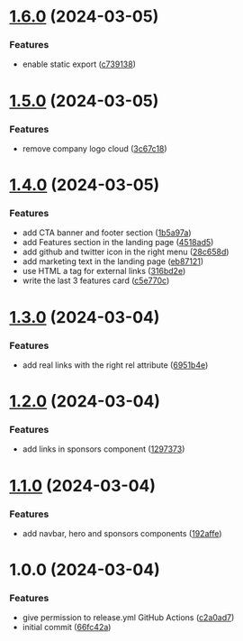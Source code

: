 # [1.6.0](https://github.com/ixartz/nextjs-starter/compare/v1.5.0...v1.6.0) (2024-03-05)


### Features

* enable static export ([c739138](https://github.com/ixartz/nextjs-starter/commit/c7391387054ef3e912544a5351c928ac73eaafeb))

# [1.5.0](https://github.com/ixartz/nextjs-starter/compare/v1.4.0...v1.5.0) (2024-03-05)


### Features

* remove company logo cloud ([3c67c18](https://github.com/ixartz/nextjs-starter/commit/3c67c18e4ce35bd384e50e6f6da0d208f857388d))

# [1.4.0](https://github.com/ixartz/nextjs-starter/compare/v1.3.0...v1.4.0) (2024-03-05)


### Features

* add CTA banner and footer section ([1b5a97a](https://github.com/ixartz/nextjs-starter/commit/1b5a97a86f30babc49eb653b92f5bb2c26a4652a))
* add Features section in the landing page ([4518ad5](https://github.com/ixartz/nextjs-starter/commit/4518ad584e9acb672d37b59f6f1be28f5b717b79))
* add github and twitter icon in the right menu ([28c658d](https://github.com/ixartz/nextjs-starter/commit/28c658d5088bf11666c98e826cb4fb855c32faad))
* add marketing text in the landing page ([eb87121](https://github.com/ixartz/nextjs-starter/commit/eb87121a0f6c6cc9877248e8777c7bf8441f402c))
* use HTML a tag for external links ([316bd2e](https://github.com/ixartz/nextjs-starter/commit/316bd2ec5b3989e058160623fea2389a770426ff))
* write the last 3 features card ([c5e770c](https://github.com/ixartz/nextjs-starter/commit/c5e770c77a334c1008dbbeb1c2f23e0d01c3f55d))

# [1.3.0](https://github.com/ixartz/nextjs-starter/compare/v1.2.0...v1.3.0) (2024-03-04)


### Features

* add real links with the right rel attribute ([6951b4e](https://github.com/ixartz/nextjs-starter/commit/6951b4eb621267672da8450bac161e636be35325))

# [1.2.0](https://github.com/ixartz/nextjs-starter/compare/v1.1.0...v1.2.0) (2024-03-04)


### Features

* add links in sponsors component ([1297373](https://github.com/ixartz/nextjs-starter/commit/1297373c308d9b71d607ec970d63a45a58b9edd9))

# [1.1.0](https://github.com/ixartz/nextjs-starter/compare/v1.0.0...v1.1.0) (2024-03-04)


### Features

* add navbar, hero and sponsors components ([192affe](https://github.com/ixartz/nextjs-starter/commit/192affec7d88daa60eb9d9757d5a63b8d3689cec))

# 1.0.0 (2024-03-04)


### Features

* give permission to release.yml GitHub Actions ([c2a0ad7](https://github.com/ixartz/nextjs-starter/commit/c2a0ad782254e3d9287ddf66dc9c22f760784e60))
* initial commit ([66fc42a](https://github.com/ixartz/nextjs-starter/commit/66fc42ae338a68d9a3f8483a5b430bc0d876c44b))
